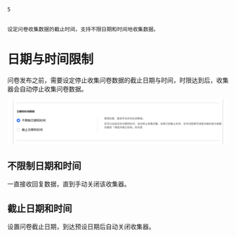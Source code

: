 ```index
5
```
```tag

```
```summary
设定问卷收集数据的截止时间，支持不限日期和时间地收集数据。
```
# 日期与时间限制
问卷发布之前，需要设定停止收集问卷数据的截止日期与时间，时限达到后，收集器会自动停止收集问卷数据。

<img src='../assets/surveyCollector/05timeRange/timeRange.png'>

## 不限制日期和时间
一直接收回复数据，直到手动关闭该收集器。

## 截止日期和时间
设置问卷截止日期，到达预设日期后自动关闭收集器。

